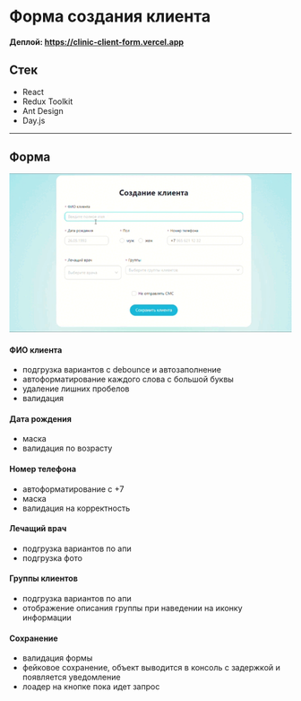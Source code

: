 # Форма создания клиента

#### Деплой: https://clinic-client-form.vercel.app

## Стек

- React
- Redux Toolkit
- Ant Design
- Day.js

---

## Форма

![Farmers Market Finder Demo](public/demo.gif)

#### ФИО клиента

- подгрузка вариантов с debounce и автозаполнение
- автоформатирование каждого слова с большой буквы
- удаление лишних пробелов
- валидация

#### Дата рождения

- маска
- валидация по возрасту

#### Номер телефона

- автоформатирование с +7
- маска
- валидация на корректность

#### Лечащий врач

- подгрузка вариантов по апи
- подгрузка фото

#### Группы клиентов

- подгрузка вариантов по апи
- отображение описания группы при наведении на иконку информации

#### Сохранение

- валидация формы
- фейковое сохранение, объект выводится в консоль с задержкой и появляется уведомление
- лоадер на кнопке пока идет запрос
